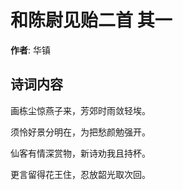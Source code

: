 # 和陈尉见贻二首  其一

**作者**: 华镇

## 诗词内容

画栋尘惊燕子来，芳郊时雨敛轻埃。

须怜好景分明在，为把愁颜勉强开。

仙客有情深赏物，新诗劝我且持杯。

更言留得花王住，忍放韶光取次回。


